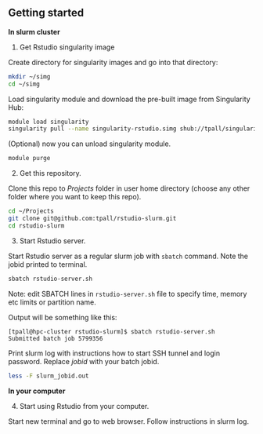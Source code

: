 ## Getting started

**In slurm cluster**

1. Get Rstudio singularity image

Create directory for singularity images and go into that directory:
```bash
mkdir ~/simg
cd ~/simg
```

Load singularity module and download the pre-built image from Singularity Hub:
```bash
module load singularity
singularity pull --name singularity-rstudio.simg shub://tpall/singularity-tidyverse
```

(Optional) now you can unload singularity module.
```bash
module purge
```

2. Get this repository.

Clone this repo to *Projects* folder in user home directory (choose any other folder where you want to keep this repo). 
```bash
cd ~/Projects
git clone git@github.com:tpall/rstudio-slurm.git
cd rstudio-slurm
```

3. Start Rstudio server.

Start Rstudio server as a regular slurm job with `sbatch` command. Note the jobid printed to terminal.
```bash
sbatch rstudio-server.sh
```

Note: edit SBATCH lines in `rstudio-server.sh` file to specify time, memory etc limits or partition name.

Output will be something like this:
```
[tpall@hpc-cluster rstudio-slurm]$ sbatch rstudio-server.sh
Submitted batch job 5799356
```

Print slurm log with instructions how to start SSH tunnel and login password. Replace *jobid* with your batch jobid.
```bash
less -F slurm_jobid.out
```

**In your computer**

4. Start using Rstudio from your computer.

Start new terminal and go to web browser. Follow instructions in slurm log.


